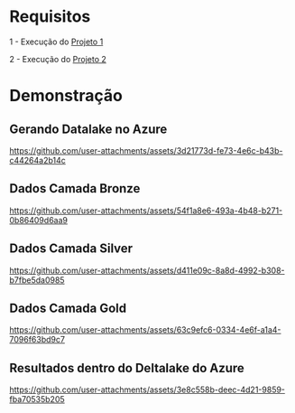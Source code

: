 # Requisitos 

1 - Execução do [Projeto 1](https://github.com/jlsilva01/adls-azure)

2 - Execução do [Projeto 2](https://github.com/jlsilva01/projeto-elt-satc-airflow)

# Demonstração 

## Gerando Datalake no Azure

https://github.com/user-attachments/assets/3d21773d-fe73-4e6c-b43b-c44264a2b14c

## Dados Camada Bronze

https://github.com/user-attachments/assets/54f1a8e6-493a-4b48-b271-0b86409d6aa9

## Dados Camada Silver

https://github.com/user-attachments/assets/d411e09c-8a8d-4992-b308-b7fbe5da0985

## Dados Camada Gold

https://github.com/user-attachments/assets/63c9efc6-0334-4e6f-a1a4-7096f63bd9c7

## Resultados dentro do Deltalake do Azure

https://github.com/user-attachments/assets/3e8c558b-deec-4d21-9859-fba70535b205
